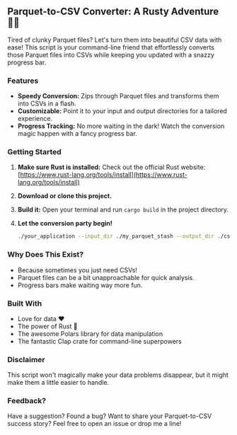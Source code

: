 ## Parquet-to-CSV Converter: A Rusty Adventure 🚣‍♀️

Tired of clunky Parquet files? Let's turn them into beautiful CSV data with ease! This script is your command-line friend that effortlessly converts those Parquet files into CSVs while keeping you updated with a snazzy progress bar.

### Features

* **Speedy Conversion:** Zips through Parquet files and transforms them into CSVs in a flash.
* **Customizable:** Point it to your input and output directories for a tailored experience.
* **Progress Tracking:** No more waiting in the dark! Watch the conversion magic happen with a fancy progress bar.

### Getting Started

1. **Make sure Rust is installed:** Check out the official Rust website: [https://www.rust-lang.org/tools/install](https://www.rust-lang.org/tools/install)
2. **Download or clone this project.**
3. **Build it:** Open your terminal and run `cargo build` in the project directory. 
4. **Let the conversion party begin!**  

   ```bash
   ./your_application --input_dir ./my_parquet_stash --output_dir ./csv_files 

### Why Does This Exist?
- Because sometimes you just need CSVs!
- Parquet files can be a bit unapproachable for quick analysis.
- Progress bars make waiting way more fun.

### Built With
- Love for data ❤️
- The power of Rust 🦀
- The awesome Polars library for data manipulation
- The fantastic Clap crate for command-line superpowers

### Disclaimer
This script won't magically make your data problems disappear, but it might make them a little easier to handle.

### Feedback?
Have a suggestion? Found a bug? Want to share your Parquet-to-CSV success story? Feel free to open an issue or drop me a line!
